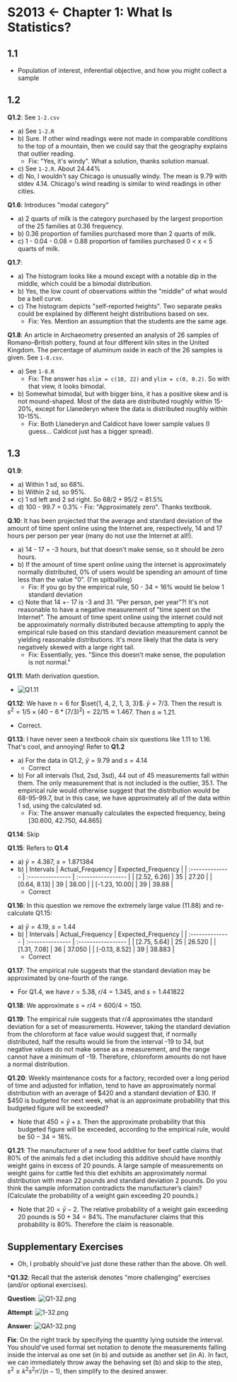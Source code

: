 # S2013 <- Chapter 1: What Is Statistics?

## 1.1
- Population of interest, inferential objective, and how you might collect a sample
   
## 1.2
**Q1.2**: See `1-2.csv`
- a) See `1-2.R`
- b) Sure. If other wind readings were not made in comparable conditions to the top of a mountain, then we could say that the geography explains that outlier reading.
  - Fix: "Yes, it's windy". What a solution, thanks solution manual. 
- c) See `1-2.R`. About 24.44%
- d) No, I wouldn't say Chicago is unusually windy. The mean is 9.79 with stdev 4.14. Chicago's wind reading is similar to wind readings in other cities.

**Q1.6**: Introduces "modal category"
- a) 2 quarts of milk is the category purchased by the largest proportion of the 25 families at 0.36 frequency.
- b) 0.36 proportion of families purchased more than 2 quarts of milk.
- c) 1 - 0.04 - 0.08 = 0.88 proportion of families purchased 0 < x < 5 quarts of milk.

**Q1.7**: 
- a) The histogram looks like a mound except with a notable dip in the middle, which could be a bimodal distribution.
- b) Yes, the low count of observations within the "middle" of what would be a bell curve.
- c) The histogram depicts "self-reported heights". Two separate peaks could be explained by different height distributions based on sex.
  - Fix: Yes. Mention an assumption that the students are the same age. 

**Q1.8**: An article in Archaeometry presented an analysis of 26 samples of Romano–British pottery, found at four different kiln sites in the United Kingdom. The percentage of aluminum oxide in each of the 26 samples is given. See `1-8.csv`.
- a) See `1-8.R`
  - Fix: The answer has `xlim = c(10, 22)` and `ylim = c(0, 0.2)`. So with that view, it looks bimodal. 
- b) Somewhat bimodal, but with bigger bins, it has a positive skew and is not mound-shaped. Most of the data are distributed roughly within 15-20%, except for Llanederyn where the data is distributed roughly within 10-15%.
  - Fix: Both Llanederyn and Caldicot have lower sample values (I guess... Caldicot just has a bigger spread).

## 1.3
**Q1.9**:
- a) Within 1 sd, so 68%. 
- b) Within 2 sd, so 95%.
- c) 1 sd left and 2 sd right. So 68/2 + 95/2 = 81.5% 
- d) 100 - 99.7 = 0.3%
      - Fix: "Approximately zero". Thanks textbook.

**Q.10**: It has been projected that the average and standard deviation of the amount of time spent online using the Internet are, respectively, 14 and 17 hours per person per year (many do not use the Internet at all!).
- a) 14 - 17 = -3 hours, but that doesn't make sense, so it should be zero hours. 
- b) If the amount of time spent online using the internet is approximately normally distributed, 0% of users would be spending an amount of time less than the value "0". (I'm spitballing)
  - Fix: If you go by the empirical rule, 50 - 34 = 16% would lie below 1 standard deviation
- c) Note that 14 +- 17 is -3 and 31. "Per person, per year"?! It's not reasonable to have a negative measurement of "time spent on the Internet". The amount of time spent online using the internet could not be approximately normally distributed because attempting to apply the empirical rule based on this standard deviation measurement cannot be yielding reasonable distributions. It's more likely that the data is very negatively skewed with a large right tail.
    - Fix: Essentially, yes. "Since this doesn’t make sense, the population is not normal."

**Q1.11**: Math derivation question.
  - ![Q1.11](1-11.png)

**Q1.12**: We have $n=6$ for $\set{1, 4, 2, 1, 3, 3}$. $\bar{y} = 7/3$. Then the result is $s^2 = 1/5 \times (40 - 6 * (7/3)^2) = 22/15 \approx 1.467$. Then $s \approx 1.21$.
- Correct.

**Q1.13**: I have never seen a textbook chain six questions like 1.11 to 1.16. That's cool, and annoying! Refer to **Q1.2**
  - a) For the data in Q1.2, $\bar{y} = 9.79$ and $s = 4.14$ 
    - Correct
  - b) For all intervals (1sd, 2sd, 3sd), 44 out of 45 measurements fall within them. The only measurement that is not included is the outlier, 35.1. The empirical rule would otherwise suggest that the distribution would be 68-95-99.7, but in this case, we have approximately all of the data within 1 sd, using the calculated sd. 
    - Fix: The answer manually calculates the expected frequency, being [30.600, 42.750, 44.865]

**Q1.14**: Skip

**Q1.15**: Refers to **Q1.4**
- a) $\bar{y} = 4.387$, $s = 1.871384$
- b) 
    | Intervals     | Actual_Frequency | Expected_Frequency |
    | :-------------- | :--------------- | :----------------- |
    | \[2.52, 6.26]  | 35               | 27.20              |
    | \[0.64, 8.13]  | 39               | 38.00              |
    | \[-1.23, 10.00] | 39               | 39.88              |
    - Correct

**Q1.16**: In this question we remove the extremely large value (11.88) and re-calculate Q1.15:
  - a) $\bar{y} = 4.19$, $s = 1.44$
  - b)
    | Intervals     | Actual_Frequency | Expected_Frequency |
    | :-------------- | :--------------- | :----------------- |
    | \[2.75, 5.64]  | 25               | 26.520             |
    | \[1.31, 7.08]  | 36               | 37.050             |
    | \[-0.13, 8.52] | 39               | 38.883             |
    - Correct

**Q1.17**: The empirical rule suggests that the standard deviation may be approximated by one-fourth of the range. 
- For Q1.4, we have $r =  5.38$, $r/4 = 1.345$, and $s = 1.441822$

**Q1.18**: We approximate $s = r/4 = 600/4 = 150$.

**Q1.19**: The empirical rule suggests that $r/4$ approximates tthe standard deviation for a set of measurements. However, taking the standard deviation from the chloroform at face value would suggest that, if normally distributed, half the results would lie from the interval -19 to 34, but negative values do not make sense as a measurement, and the range cannot have a minimum of -19. Therefore, chloroform amounts do not have a normal distribution. 

**Q1.20**: Weekly maintenance costs for a factory, recorded over a long period of time and adjusted for inflation, tend to have an approximately normal distribution with an average of $420 and a standard deviation of $30. If $450 is budgeted for next week, what is an approximate probability that this budgeted figure will be exceeded?
- Note that $450 = \bar{y} + s$. Then the approximate probability that this budgeted figure will be exceeded, according to the empirical rule, would be $50 - 34 = 16$%. 

**Q1.21**: The manufacturer of a new food additive for beef cattle claims that 80% of the animals fed a diet including this additive should have monthly weight gains in excess of 20 pounds. A large sample of measurements on weight gains for cattle fed this diet exhibits an approximately normal distribution with mean 22 pounds and standard deviation 2 pounds. Do you think the sample information contradicts the manufacturer’s claim? (Calculate the probability of a weight gain exceeding 20 pounds.)
- Note that $20 = \bar{y} - 2$. The relative probability of a weight gain exceeding 20 pounds is $50 + 34 = 84$%. The manufacturer claims that this probability is 80%. Therefore the claim is reasonable. 

## Supplementary Exercises
- Oh, I probably should've just done these rather than the above. Oh well. 
  
\***Q1.32**: Recall that the asterisk denotes "more challenging" exercises (and/or optional exercises).

**Question**:
![Q1-32.png](Q1-32.png)

**Attempt**:
![1-32.png](1-32.png)

**Answer**:
![QA1-32.png](QA1-32.png)

**Fix**: On the right track by specifying the quantity lying outside the interval. You should've used formal set notation to denote the measurements falling inside the interval as one set (in b) and outside as another set (in A). In fact, we can immediately throw away the behaving set (b) and skip to the step, $s^2 \geq k^2s^2n'/(n-1)$, then simplify to the desired answer. 